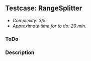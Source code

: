 ## Testcase: RangeSplitter
* *Complexity: 3/5*
* *Approximate time for to do: 20 min.*

### ToDo


### Description

